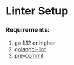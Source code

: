 # Linter Setup

### Requirements:
1. go 1.12 or higher
2. [golangci-lint](https://github.com/golangci/golangci-lint#install)
3. [pre-commit](https://pre-commit.com/#install)